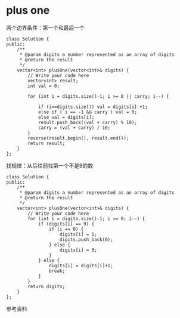 # plus one

两个边界条件：第一个和最后一个

	class Solution {
	public:
	    /**
	     * @param digits a number represented as an array of digits
	     * @return the result
	     */
	    vector<int> plusOne(vector<int>& digits) {
	        // Write your code here
	        vector<int> result;
	        int val = 0;

	        for (int i = digits.size()-1; i >= 0 || carry; i--) {

	            if (i==digits.size()) val = digits[i] +1;
	            else if ( i == -1 && carry ) val = 0;
	            else val = digits[i];
	            result.push_back((val + carry) % 10);
	            carry = (val + carry) / 10;
	        }
	        reverse(result.begin(), result.end());
	        return result;
	    }
	};

找规律：从后往前找第一个不是9的数

	class Solution {
	public:
	    /**
	     * @param digits a number represented as an array of digits
	     * @return the result
	     */
	    vector<int> plusOne(vector<int>& digits) {
	        // Write your code here
	        for (int i = digits.size()-1; i >= 0; i--) {
	            if (digits[i] == 9) {
	                if (i == 0) {
	                    digits[i] = 1;
	                    digits.push_back(0);
	                } else {
	                    digits[i] = 0;
	                }
	            } else {
	                digits[i] = digits[i]+1;
	                break;
	            }
	        }
	        return digits;
	    }
	};



参考资料

